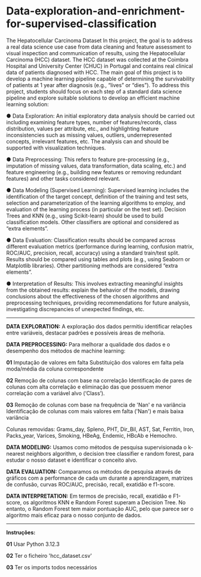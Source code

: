 # Data-exploration-and-enrichment-for-supervised-classification
The Hepatocellular Carcinoma Dataset
In this project, the goal is to address a real data science use case from data cleaning and feature assessment to visual inspection and communication of results, using the Hepatocellular Carcinoma (HCC) dataset. The HCC dataset was collected at the Coimbra Hospital and University Center (CHUC) in Portugal and contains real clinical data of patients diagnosed with HCC. The main goal of this project is to develop a machine learning pipeline capable of determining the survivability of patients at 1 year after diagnosis (e.g., “lives” or “dies”). To address this project, students should focus on each step of a standard data science pipeline and explore suitable solutions to develop an efficient machine learning solution:

● Data Exploration: An initial exploratory data analysis should be carried out including examining feature types, number of features/records, class distribution, values per attribute, etc., and highlighting feature inconsistencies such as missing values, outliers, underrepresented concepts, irrelevant features, etc. The analysis can and should be supported with visualization techniques.

● Data Preprocessing: This refers to feature pre-processing (e.g., imputation of missing values, data transformation, data scaling, etc.) and feature engineering (e.g., building new features or removing redundant features) and other tasks considered relevant.

● Data Modeling (Supervised Learning): Supervised learning includes the identification of the target concept, definition of the training and test sets, selection and parameterization of the learning algorithms to employ, and evaluation of the learning process (in particular on the test set). Decision Trees and KNN (e.g., using Scikit-learn) should be used to build classification models. Other classifiers are optional and considered as “extra elements”.

● Data Evaluation: Classification results should be compared across different evaluation metrics (performance during learning, confusion matrix, ROC/AUC, precision, recall, accuracy) using a standard train/test split. Results should be compared using tables and plots (e.g., using Seaborn or Matplotlib libraries). Other partitioning methods are considered “extra elements”.

● Interpretation of Results: This involves extracting meaningful insights from the obtained results: explain the behavior of the models, drawing conclusions about the effectiveness of the chosen algorithms and preprocessing techniques, providing recommendations for future analysis, investigating discrepancies of unexpected findings, etc.


------

**DATA EXPLORATION:** 
A exploração dos dados permitiu identificar relações entre variáveis, destacar padrões e possíveis áreas de melhoria.
 

**DATA PREPROCESSING:**
Para melhorar a qualidade dos dados e o desempenho dos métodos de machine learning:

**01** Imputação de valores em falta
Substituição dos valores em falta pela moda/média da coluna correspondente

**02** Remoção de colunas com base na correlação
Identificação de pares de colunas com alta correlação e eliminação das que possuem menor correlação com a variável alvo (‘Class’).

**03** Remoção de colunas com base na frequência de 'Nan' e na variância
Identificação de colunas com mais valores em falta ('Nan') e mais baixa variância

Colunas removidas: Grams_day, Spleno, PHT, Dir_Bil, AST, Sat, Ferritin, Iron, Packs_year, Varices, Smoking, HBeAg, Endemic, HBcAb e Hemochro.


**DATA MODELING:**
Usamos como métodos de pesquisa supervisionada o k-nearest neighbors algorithm, o decision tree classifier e random forest, para estudar o nosso dataset e identificar o conceito alvo.


**DATA EVALUATION:**
Comparamos os métodos de pesquisa através de gráficos com a performance de cada um durante a aprendizagem, matrizes de confusão, curvas ROC/AUC, precisão, recall, exatidão e f1-score.


**DATA INTERPRETATION:**
Em termos de precisão, recall, exatidão e F1-score, os algoritmos KNN e Random Forest superam a Decision Tree. No entanto, o Random Forest tem maior pontuação AUC, pelo que parece ser o algoritmo mais eficaz para o nosso conjunto de dados.


------

**Instruções:**

**01** Usar Python 3.12.3

**02** Ter o ficheiro 'hcc_dataset.csv'

**03** Ter os imports todos necessários 

